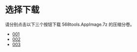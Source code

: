# 选择下载
请分别点击以下三个按钮下载 568tools.AppImage.7z 的压缩分卷。
* [001](568tools.AppImage.7z.001)
* [002](568tools.AppImage.7z.002)
* [003](568tools.AppImage.7z.003)

